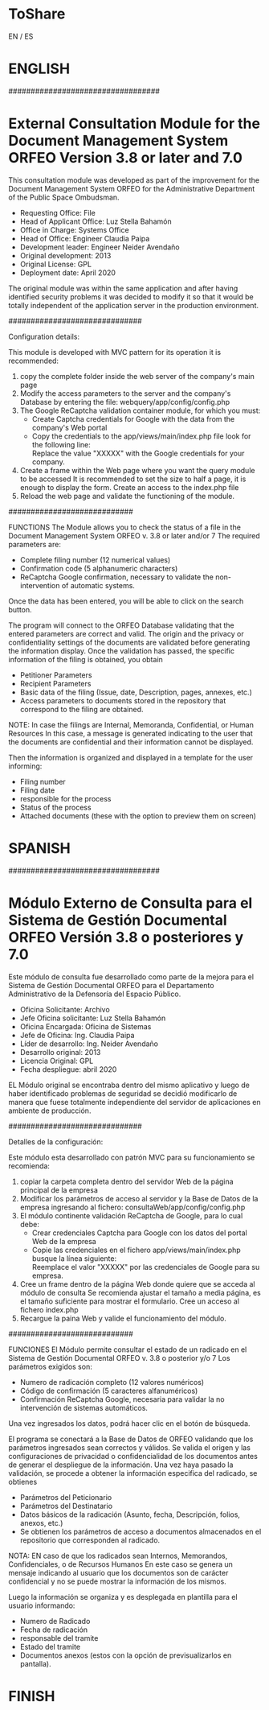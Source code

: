 # ToShare

EN / ES

# ENGLISH
##################################

# External Consultation Module for the Document Management System ORFEO Version 3.8 or later and 7.0

This consultation module was developed as part of the improvement for the Document Management System ORFEO
for the Administrative Department of the Public Space Ombudsman.

* Requesting Office: File
* Head of Applicant Office: Luz Stella Bahamón
* Office in Charge: Systems Office
* Head of Office: Engineer Claudia Paipa
* Development leader: Engineer Neider Avendaño
* Original development: 2013
* Original License: GPL
* Deployment date: April 2020

The original module was within the same application and after having identified security problems
it was decided to modify it so that it would be totally independent of the application server in the production environment.

##############################

Configuration details:

This module is developed with MVC pattern
for its operation it is recommended:
1) copy the complete folder inside the web server of the company's main page
2) Modify the access parameters to the server and the company's Database by entering the file:
webquery/app/config/config.php
3) The Google ReCaptcha validation container module, for which you must:
   - Create Captcha credentials for Google with the data from the company's Web portal
   - Copy the credentials to the app/views/main/index.php file
     look for the following line: <div class="g-recaptcha panel_captcha" data-sitekey="XXXXXXXXXXXXXXXXXXXXXXXXXXXXXXXXXXX">
     Replace the value "XXXXX" with the Google credentials for your company.
4) Create a frame within the Web page where you want the query module to be accessed
  It is recommended to set the size to half a page, it is enough to display the form.
  Create an access to the index.php file
5) Reload the web page and validate the functioning of the module.
  
  
  ############################
  
  FUNCTIONS
  The Module allows you to check the status of a file in the Document Management System ORFEO v. 3.8 or later and/or 7
  The required parameters are:
  - Complete filing number (12 numerical values)
  - Confirmation code (5 alphanumeric characters)
  - ReCaptcha Google confirmation, necessary to validate the non-intervention of automatic systems.
  
  Once the data has been entered, you will be able to click on the search button.
  
  The program will connect to the ORFEO Database validating that the entered parameters are correct and valid.
  The origin and the privacy or confidentiality settings of the documents are validated before generating the information display.
  Once the validation has passed, the specific information of the filing is obtained, you obtain
  - Petitioner Parameters
  - Recipient Parameters
  - Basic data of the filing (Issue, date, Description, pages, annexes, etc.)
  - Access parameters to documents stored in the repository that correspond to the filing are obtained.
  
  NOTE: In case the filings are Internal, Memoranda, Confidential, or Human Resources
  In this case, a message is generated indicating to the user that the documents are confidential and their information cannot be displayed.
  
  Then the information is organized and displayed in a template for the user informing:
  - Filing number
  - Filing date
  - responsible for the process
  - Status of the process
  - Attached documents (these with the option to preview them on screen)
  
  
  
# SPANISH
##################################

# Módulo Externo de Consulta para el Sistema de Gestión Documental ORFEO Versión 3.8 o posteriores y 7.0

Este módulo de consulta fue desarrollado como parte de la mejora para el Sistema de Gestión Documental ORFEO
para el Departamento Administrativo de la Defensoría del Espacio Público.

* Oficina Solicitante: Archivo
* Jefe Oficina solicitante: Luz Stella Bahamón
* Oficina Encargada: Oficina de Sistemas
* Jefe de Oficina: Ing. Claudia Paipa
* Líder de desarrollo: Ing. Neider Avendaño
* Desarrollo original: 2013
* Licencia Original: GPL
* Fecha despliegue: abril 2020

EL Módulo original se encontraba dentro del mismo aplicativo y luego de haber identificado problemas de seguridad
se decidió modificarlo de manera que fuese totalmente independiente del servidor de aplicaciones en ambiente de producción.

##############################

Detalles de la configuración:

Este módulo esta desarrollado con patrón MVC
para su funcionamiento se recomienda:
1) copiar la carpeta completa dentro del servidor Web de la página principal de la empresa
2) Modificar los parámetros de acceso al servidor y la Base de Datos de la empresa ingresando al fichero:
consultaWeb/app/config/config.php
3) El módulo continente validación ReCaptcha de Google, para lo cual debe:
   - Crear credenciales Captcha para Google con los datos del portal Web de la empresa
   - Copie las credenciales en el fichero app/views/main/index.php
     busque la línea siguiente: <div class="g-recaptcha panel_captcha" data-sitekey="XXXXXXXXXXXXXXXXXXXXXXXXXXXXXXXXXXX">
     Reemplace el valor "XXXXX" por las credenciales de Google para su empresa.
4) Cree un frame dentro de la página Web donde quiere que se acceda al módulo de consulta
  Se recomienda ajustar el tamaño a media página, es el tamaño suficiente para mostrar el formulario.
  Cree un acceso al fichero index.php
5) Recargue la paina Web y valide el funcionamiento del módulo.
  
  
  ############################
  
  FUNCIONES
  El Módulo permite consultar el estado de un radicado en el Sistema de Gestión Documental ORFEO v. 3.8 o posterior y/o 7
  Los parámetros exigidos son:
  - Numero de radicación completo (12 valores numéricos)
  - Código de confirmación (5 caracteres alfanuméricos)
  - Confirmación ReCaptcha Google, necesaria para validar la no intervención de sistemas automáticos.
  
  Una vez ingresados los datos, podrá hacer clic en el botón de búsqueda.
  
  El programa se conectará a la Base de Datos de ORFEO validando que los parámetros ingresados sean correctos y válidos.
  Se valida el origen y las configuraciones de privacidad o confidencialidad de los documentos antes de generar el despliegue de la información.
  Una vez haya pasado la validación, se procede a obtener la información especifica del radicado, se obtienes
  - Parámetros del Peticionario
  - Parámetros del Destinatario
  - Datos básicos de la radicación (Asunto, fecha, Descripción, folios, anexos, etc.)
  - Se obtienen los parámetros de acceso a documentos almacenados en el repositorio que corresponden al radicado.
  
  NOTA: EN caso de que los radicados sean Internos, Memorandos, Confidenciales, o de Recursos Humanos
  En este caso se genera un mensaje indicando al usuario que los documentos son de carácter confidencial y no se puede mostrar la información de los mismos.
  
  Luego la información se organiza y es desplegada en plantilla para el usuario informando:
  - Numero de Radicado
  - Fecha de radicación
  - responsable del tramite
  - Estado del tramite
  - Documentos anexos (estos con la opción de previsualizarlos en pantalla).
  
  
  #
  #
  #
  # FINISH
  #
  #
  #
